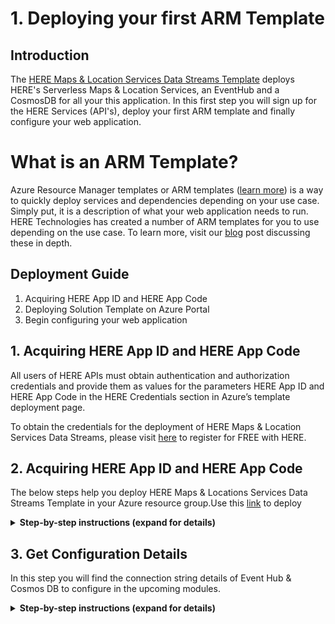 # 1. Deploying your first ARM Template

## Introduction

The [HERE Maps & Location Services Data Streams Template](https://azuremarketplace.microsoft.com/en-us/marketplace/apps/heretechnologies.locationdatastream) deploys HERE's Serverless Maps & Location Services, an EventHub and a CosmosDB for all your this application. In this first step you will sign up for the HERE Services (API's), deploy your first ARM template and finally configure your web application.

# What is an ARM Template?

Azure Resource Manager templates or ARM templates ([learn more](https://docs.microsoft.com/en-us/azure/azure-resource-manager/)) is a way to quickly deploy services and dependencies depending on your use case. Simply put, it is a description of what your web application needs to run. HERE Technologies has created a number of ARM templates for you to use depending on the use case.  To learn more, visit our [blog]( https://developer.here.com/blog/here-powers-new-serverless-location-based-functions-for-microsoft-azure-developers) post discussing these in depth.

## Deployment Guide

  1.  Acquiring HERE App ID and HERE App Code
  2.  Deploying Solution Template on Azure Portal
  3.  Begin configuring your web application

## 1. Acquiring HERE App ID and HERE App Code

All users of HERE APIs must obtain authentication and authorization credentials and provide them as values for the parameters HERE App ID and HERE App Code in the HERE Credentials section in Azure’s template deployment page.

To obtain the credentials for the deployment of HERE Maps & Location Services Data Streams, please visit [here](https://developer.here.com) to register for FREE with HERE.

## 2. Acquiring HERE App ID and HERE App Code

The below steps help you deploy HERE Maps & Locations Services Data Streams Template in your Azure resource group.Use this [link](https://azuremarketplace.microsoft.com/en-us) to deploy

<details>
<summary><strong>Step-by-step instructions (expand for details)</strong></summary><p>

1. Go to this [link](https://azuremarketplace.microsoft.com/en-us) and type in the search bar **HERE Maps & Locations Services Data Streams**. In search result select **HERE Maps & Locations Services Data Streams** and the Click on **Get it Now** button to start the deployment process.

	![HERE Maps & Location Services for Data Streams in Azure Marketplace](../Images/0_AzureMarketplace.png)

1. Click on **Get it Now** button to start the deployment process.

	![HERE Maps & Location Services for Data Streams in Azure Marketplace](../Images/1_HEREMaps&LocationServicesforDataStreamsinAzureMarketplace.png)

1. Read through the Microsoft agreement and click on **Continue** when you are ready.

	![HERE Maps & Location Services Data Streams Pricing Page](../Images/2_HEREMaps&LocationServicesDataStreamsPricingPage.png)

1. You will be re-directed to template deployment home screen. Click on **Create** button to continue.

	![HERE Maps & Locations Services Data Streams Azure Portal Page](../Images/3_HEREMaps&LocationsServicesDataStreamsAzurePortalPage.png)

1. You will now be prompted to provide details specific to deployment. In the **Basics** use any existing resource group you might have or click on **create new** button to create a new resource group. Select your Subscription details and location and click **OK** to continue.

	![Template Deployment Page -  Basic Section](../Images/4_TemplateDeploymentPage-BasicSection.png)




	![Template Deployment Page – Basic Section – Create new Resource Group](../Images/5_TemplateDeploymentPage–BasicSection–CreatenewResourceGroup.png)

1. You now need to provide HERE credentials (HERE App ID and HERE App Code) which are pre-requisite to access HERE resources. If you already have HERE credentials available with you, provide the same and click **OK**. If you don’t have HERE credentials, please visit here(https://developer.here.com) to register for FREE with HERE. You also need to select a Storage option, you can either select any existing Storage or continue with a newly created one.

	![Template Deployment Page – HERE Credentials Section](../Images/6_TemplateDeploymentPage–HERECredentialsSection.png)





	![Template Deployment Page – Storage Selection](../Images/7_TemplateDeploymentPage–StorageSelection.png)

1. You will see the summary of details, which were provided during the previous steps. Review the values and click **OK** once you are satisfied with all values.

	![Template Deployment Page – Summary Section](../Images/8_TemplateDeploymentPage–SummarySection.png)

1. Review the master agreement and click the check box at the bottom of agreement. You are now ready for template deployment. Click on **Create** to start template deployment..

	![Template Deployment Page – Create/Buy Section](../Images/9_TemplateDeploymentPage–CreateBuySection.png)

1. Deployment should have started, and you will be able to see in the notification tabs deployment in progress. Once deployment is complete, you should receive the notification of the same and be able to see new resources in the resources section of your account.

	![HERE Maps & Location Services Data Streams Template Deployed](../Images/10_HEREMaps&LocationServicesDataStreamsTemplateDeployed.png)

</p></details>



## 3. Get Configuration Details

In this step you will find the connection string details of Event Hub & Cosmos DB to configure in the upcoming modules.  

<details>
<summary><strong>Step-by-step instructions (expand for details)</strong></summary><p>

1. Open the Azure portal home page

2. Select **Resource groups** on the left navigational menu.

1. Select the **Resource group** which you used to deploy the **ARM Template** in the previous step

	![HERE Maps & Location Services Data Streams Pricing Page](../Images/11_ResourceGroup_ResourceList.PNG)

1. You will be getting the list of resources which you created using **ARM template**.

	![HERE Maps & Locations Services Data Streams Azure Portal Page](../Images/12_ResourceSelection.PNG)

1. Select Azure **Cosmos DB** in the list

	![Template Deployment Page -  Basic Section](../Images/13_ResourceSelection_CosmosDB.PNG)

1. In the selected **Azure Cosmos DB account** page select **Keys** in left menu under **Settings**

	![Template Deployment Page – HERE Credentials Section](../Images/14_ResourceSelection_CosmosDB_Keys.png)


1. Copy the **URI** & **Primary Key** and note that in a text editor to use in upcoming modules.


1. Now go back to the **Resource groups** on the left navigational menuto get **Event Hub** Connection String details.


1. Select the **Resource group** which you used to deploy the **ARM Template** in the previous step .

	![HERE Maps & Location Services Data Streams Template Deployed](../Images/15_ResourceSelection_EventHub.PNG)

1. Select **Event Hubs** in the list



1. On the **Event Hubs Namespace** page, select **Shared Access Policies** on the left menu

	![HERE Maps & Location Services Data Streams Template Deployed](../Images/16_ResourceSelection_EventHub_SAP.png)

1. Select a **shared access policy** in the list of policies. The default one is named: **RootManageSharedAccessPolicy**. You can add a policy with appropriate permissions (read, write), and use that policy

	![HERE Maps & Location Services Data Streams Template Deployed](../Images/17_ResourceSelection_EventHub_RT.png)


1. Select the **copy** button next to the **Connection string-primary key** field. Copy this key and note that in a text editor to use in upcoming modules.

	![HERE Maps & Location Services Data Streams Template Deployed](../Images/18_ResourceSelection_EventHub_Key.png)


</p></details>
